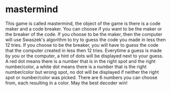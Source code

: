 # mastermind
This game is called mastermind, the object of the game is there is a code maker
and a code breaker. You can choose if you want to be the maker or the breaker of
the code. If you choose to be the maker, then the computer will use Swaszek's
algorithm to try to guess the code you made in less then 12 tries. If you choose
to be the breaker, you will have to guess the code that the computer created in
less then 12 tries. Everytime a guess is made by you or the computer, a hint of
dots will be displayed next to your guess. A red dot means there is a number that
is in the right spot and the right number/color, a white dot means there is a
number that is the right number/color but wrong spot, no dot will be displayed if
neither the right spot or number/color was picked. There are 6 numbers you can
choose from, each resulting in a color. May the best decoder win!